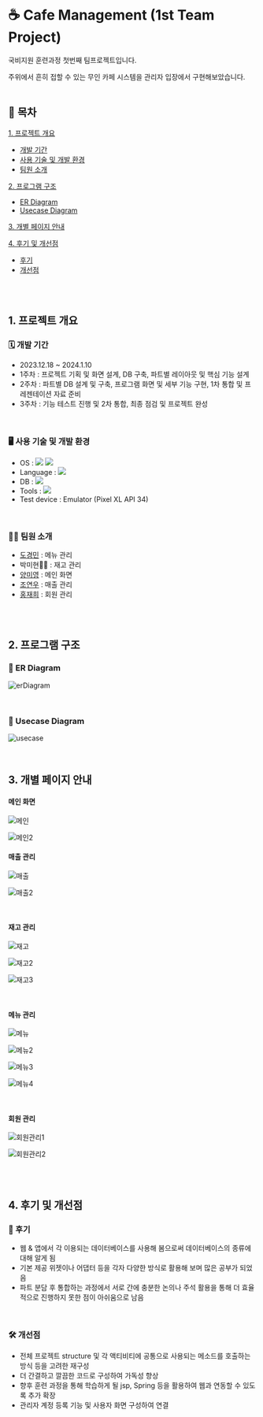 # ☕ Cafe Management (1st Team Project)

국비지원 훈련과정 첫번째 팀프로젝트입니다.

주위에서 흔히 접할 수 있는 무인 카페 시스템을 관리자 입장에서 구현해보았습니다.
<br><br>

## 🔖 목차
[1. 프로젝트 개요](#-1.-프로젝트-개요)
   - [개발 기간](#-개발-기간)
   - [사용 기술 및 개발 환경](#-사용-기술-및-개발-환경)
   - [팀원 소개](#-팀원-소개)   

[2. 프로그램 구조](#-2.-프로그램-구조)
   - [ER Diagram](#-ER-Diagram)
   - [Usecase Diagram](#-Usecase-Diagram)

[3. 개별 페이지 안내](#-3.-개별-페이지-안내)

[4. 후기 및 개선점](#-4.-후기-및-개선점)
   - [후기](#-후기)
   - [개선점](#-개선점)

<br><br>

## 1. 프로젝트 개요
### 🗓 개발 기간
* 2023.12.18 ~ 2024.1.10
* 1주차 : 프로젝트 기획 및 화면 설계, DB 구축, 파트별 레이아웃 및 핵심 기능 설계
* 2주차 : 파트별 DB 설계 및 구축, 프로그램 화면 및 세부 기능 구현, 1차 통합 및 프레젠테이션 자료 준비
* 3주차 : 기능 테스트 진행 및 2차 통합, 최종 점검 및 프로젝트 완성

<br>

### 🖥 사용 기술 및 개발 환경
* OS : <img src="https://img.shields.io/badge/windows 11-0078D4?style=for-the-badge&logo=windows11&logoColor=white"> <img src="https://img.shields.io/badge/android-34A853?style=for-the-badge&logo=android&logoColor=white"> 
* Language : <img src="https://img.shields.io/badge/java-007396?style=for-the-badge&logo=java&logoColor=white">
* DB : <img src="https://img.shields.io/badge/sqlite-003B57?style=for-the-badge&logo=sqlite&logoColor=white">
* Tools : <img src="https://img.shields.io/badge/android studio-3DDC84?style=for-the-badge&logo=androidstudio&logoColor=white">
* Test device : Emulator (Pixel XL API 34)

<br>

### 👩‍💻 팀원 소개
* [도경민](https://github.com/mindyhere)
  : 메뉴 관리
* 박미현🙋‍♀️
  : 재고 관리
* [양미영](https://github.com/didaldud)
  : 메인 화면
* [조연우](https://github.com/yunuyununu)
  : 매출 관리
* [홍재희](https://github.com/jh91019)
  : 회원 관리
  
<br><br>

## 2. 프로그램 구조
### 🔹 ER Diagram
![erDiagram](https://github.com/Miihyunee/CafeManagement/assets/151993240/70e248d1-a79c-42d5-b056-0240cd307183)

<br>

### 🔹 Usecase Diagram
![usecase](https://github.com/Miihyunee/CafeManagement/assets/151993240/1e849b0f-62ef-4467-bc7a-94c518d0e8af)

<br>

## 3. 개별 페이지 안내
#### 메인 화면
![메인](https://github.com/Miihyunee/CafeManagement/assets/151993240/4921ab99-0838-48aa-a651-23780d4722ec)

![메인2](https://github.com/Miihyunee/CafeManagement/assets/151993240/a3e70056-8841-4d46-9a93-6858c4294b2c)


#### 매출 관리
![매출](https://github.com/Miihyunee/CafeManagement/assets/151993240/a0f41ccb-cc85-48c7-8cee-25faa2ec7a5b)

![매출2](https://github.com/Miihyunee/CafeManagement/assets/151993240/31d64b66-b10e-401c-a1cf-d9084ef4f76b)

<br>

#### 재고 관리
![재고](https://github.com/Miihyunee/CafeManagement/assets/151993240/c2a50a61-896e-44d9-9124-efb7cac550c2)

![재고2](https://github.com/Miihyunee/CafeManagement/assets/151993240/6309ffe4-f69c-4773-9be9-6804903b3946)

![재고3](https://github.com/Miihyunee/CafeManagement/assets/151993240/0150d483-a2d5-4dbc-a458-e4c86699f509)

<br>

#### 메뉴 관리
![메뉴](https://github.com/Miihyunee/CafeManagement/assets/151993240/beb912b2-cb2f-41b7-9ce5-21542be7896f)

![메뉴2](https://github.com/Miihyunee/CafeManagement/assets/151993240/f1d30824-1d48-4268-9aa3-07269db49bde)

![메뉴3](https://github.com/Miihyunee/CafeManagement/assets/151993240/2245a539-6879-4a75-8513-c16638701c91)

![메뉴4](https://github.com/Miihyunee/CafeManagement/assets/151993240/b3842ed5-d419-4ea1-93d0-aed88d7508ad)

<br>

#### 회원 관리
![회원관리1](https://github.com/Miihyunee/CafeManagement/assets/151993240/f8248701-63b3-44c0-8f61-1aa2b5f3f1bc)

![회원관리2](https://github.com/Miihyunee/CafeManagement/assets/151993240/e7cdd8ef-58a2-45c0-821c-e99f62a45abc)

<br><br>

## 4. 후기 및 개선점
### 📝 후기
- 웹 & 앱에서 각 이용되는 데이터베이스를 사용해 봄으로써 데이터베이스의 종류에 대해 알게 됨
- 기본 제공 위젯이나 어댑터 등을 각자 다양한 방식로 활용해 보며 많은 공부가 되었음
- 파트 분담 후 통합하는 과정에서 서로 간에 충분한 논의나 주석 활용을 통해 더 효율적으로 진행하지 못한 점이 아쉬움으로 남음

<br>

### 🛠 개선점
- 전체 프로젝트 structure 및 각 액티비티에 공통으로 사용되는 메소드를 호출하는 방식 등을 고려한 재구성
- 더 간결하고 깔끔한 코드로 구성하여 가독성 향상 
- 향후 훈련 과정을 통해 학습하게 될 jsp, Spring 등을 활용하여 웹과 연동할 수 있도록 추가 확장
- 관리자 계정 등록 기능 및 사용자 화면 구성하여 연결
